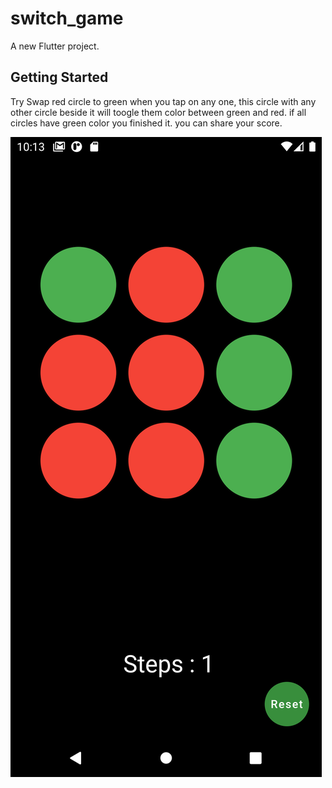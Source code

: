 # switch_game

A new Flutter project.

## Getting Started

Try Swap red circle to green
when you tap on any one, this circle with any other circle beside it will toogle them color between green and red.
if all circles have green color you finished it.
you can share your score.

![](assets/Screenshot_1642761821.png)
